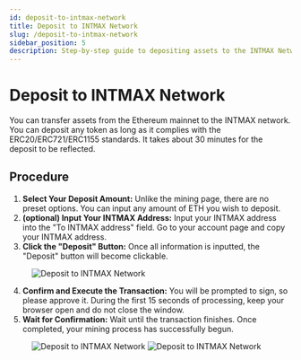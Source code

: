```yaml
---
id: deposit-to-intmax-network
title: Deposit to INTMAX Network
slug: /deposit-to-intmax-network
sidebar_position: 5
description: Step-by-step guide to depositing assets to the INTMAX Network.
---
```


# Deposit to INTMAX Network

You can transfer assets from the Ethereum mainnet to the INTMAX network. You can deposit any token as long as it complies with the ERC20/ERC721/ERC1155 standards. It takes about 30 minutes for the deposit to be reflected.

## Procedure

1. **Select Your Deposit Amount:**
  Unlike the mining page, there are no preset options. You can input any amount of ETH you wish to deposit.
2. **(optional) Input Your INTMAX Address:**
  Input your INTMAX address into the "To INTMAX address" field.
  Go to your account page and copy your INTMAX address.
3. **Click the "Deposit" Button:**
  Once all information is inputted, the "Deposit" button will become clickable.

<figure><img src="/img/user-guides/deposit_to_intmax_network_10.webp" alt="Deposit to INTMAX Network" /></figure>

4. **Confirm and Execute the Transaction:**
  You will be prompted to sign, so please approve it.
  During the first 15 seconds of processing, keep your browser open and do not close the window.
5. **Wait for Confirmation:**
  Wait until the transaction finishes. Once completed, your mining process has successfully begun.

<figure>
  <img src="/img/user-guides/deposit_to_intmax_network_20.webp" alt="Deposit to INTMAX Network" />
  <img src="/img/user-guides/deposit_to_intmax_network_30.webp" alt="Deposit to INTMAX Network" />
</figure>
